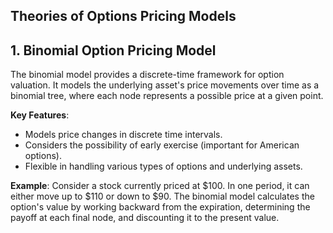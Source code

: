 ## Theories of Options Pricing Models

## 1. Binomial Option Pricing Model

The binomial model provides a discrete-time framework for option valuation. It models the underlying asset's price movements over time as a binomial tree, where each node represents a possible price at a given point.

**Key Features**:
- Models price changes in discrete time intervals.
- Considers the possibility of early exercise (important for American options).
- Flexible in handling various types of options and underlying assets.

**Example**:
Consider a stock currently priced at $100. In one period, it can either move up to $110 or down to $90. The binomial model calculates the option's value by working backward from the expiration, determining the payoff at each final node, and discounting it to the present value.

